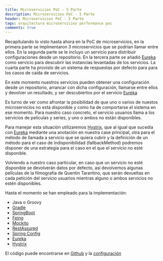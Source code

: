 ```yaml
---
title: Microservicios PoC - 5 Parte
description: Microservicios PoC - 5 Parte
header: Microservicios PoC - 5 Parte
tags: arquitectura microservicios performance poc
comments: true
---
```


Recapitulando lo visto hasta ahora en la PoC de microservicios, en la primera parte se implmentaron 3 microservicios que se podrían llamar entre ellos. En la segunda parte se le incluyo un servicio para distribuir configuraciones desde un repositorio. En la tercera parte se añadió [Eureka](https://github.com/Netflix/eureka) como servicio para descubrir las instancias levantadas de los servicios. La cuarta parte ha provisto de un sistema de respuestas por defecto para para los casos de caída de servicios.

En este momento nuestros servicios pueden obtener una configuración desde un repositorio, arrancar con dicha configuración, llamarse entre ellos y devolver un resultado, y ser descubiertos por el servicio [Eureka](https://github.com/Netflix/eureka)

Es turno de ver como afrontar la posibilidad de que uno o varios de nuestos microservicios no está disponible y como ha de comportarse el sistema en ese momento. Para nuestro caso concreto, el servicio usuarios llama a los servicios de películas y series, y uno o ambos no están disponibles.

Para manejar esta situación utilizaremos [Hystrix](https://github.com/Netflix/Hystrix), que al igual que sucedía con [Eureka](https://github.com/Netflix/eureka) mediante una anotación en nuestra case principal, otra para el método de llamada a servicio que se quiera cubrir y la definición de un método para el caso de indisponibilidad (fallbackMethod) podremos disponer de una estrategia para el caso en el que el servicio no esté disponible.

Volviendo a nuestro caso particular, en caso que un servicio no esté disponible se devolverán datos por defecto, así devolvemos algunas películas de la filmografía de Quentin Tarantino, que serán devueltas en cada petición del servicio usuarios mientras alguno o ambos servicios no estén disponibles.

Hasta el momento se han empleado para la implementación:

- Java o Groovy
- [Gradle](https://gradle.org)
- [SpringBoot](https://spring.io/projects/spring-boot)
- [Feing](https://github.com/OpenFeign/feign)
- [Mockito](http://site.mockito.org)
- [RestAssured](http://rest-assured.io)
- [Spring Config](https://cloud.spring.io/spring-cloud-config/)
- [Eureka](https://github.com/Netflix/eureka)
- [Hystrix](https://github.com/Netflix/Hystrix)

El código puede encontrarse en [Github](https://github.com/manudevelopia/showltan) y la [configuración](https://github.com/manudevelopia/showltan-config)
